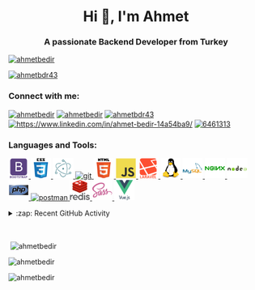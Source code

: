 <h1 align="center">Hi 👋, I'm Ahmet</h1>
<h3 align="center">A passionate Backend Developer from Turkey</h3>

<p align="left"> <a href="https://github.com/ryo-ma/github-profile-trophy"><img src="https://github-profile-trophy.vercel.app/?username=ahmetbedir" alt="ahmetbedir" /></a> </p>

<p align="left"> <a href="https://twitter.com/ahmetbdr43" target="blank"><img src="https://img.shields.io/twitter/follow/ahmetbdr43?logo=twitter&style=for-the-badge" alt="ahmetbdr43" /></a> </p>

<h3 align="left">Connect with me:</h3>
<p align="left">
<a href="https://codepen.io/ahmetbedir" target="blank"><img align="center" src="https://raw.githubusercontent.com/rahuldkjain/github-profile-readme-generator/master/src/images/icons/Social/codepen.svg" alt="ahmetbedir" height="30" width="40" /></a>
<a href="https://dev.to/ahmetbedir" target="blank"><img align="center" src="https://cdn.jsdelivr.net/npm/simple-icons@3.0.1/icons/dev-dot-to.svg" alt="ahmetbedir" height="30" width="40" /></a>
<a href="https://twitter.com/ahmetbdr43" target="blank"><img align="center" src="https://raw.githubusercontent.com/rahuldkjain/github-profile-readme-generator/master/src/images/icons/Social/twitter.svg" alt="ahmetbdr43" height="30" width="40" /></a>
<a href="https://linkedin.com/in/https://www.linkedin.com/in/ahmet-bedir-14a54ba9/" target="blank"><img align="center" src="https://raw.githubusercontent.com/rahuldkjain/github-profile-readme-generator/master/src/images/icons/Social/linked-in-alt.svg" alt="https://www.linkedin.com/in/ahmet-bedir-14a54ba9/" height="30" width="40" /></a>
<a href="https://stackoverflow.com/users/6461313" target="blank"><img align="center" src="https://raw.githubusercontent.com/rahuldkjain/github-profile-readme-generator/master/src/images/icons/Social/stack-overflow.svg" alt="6461313" height="30" width="40" /></a>
</p>

<h3 align="left">Languages and Tools:</h3>
<p align="left"> <a href="https://getbootstrap.com" target="_blank"> <img src="https://raw.githubusercontent.com/devicons/devicon/master/icons/bootstrap/bootstrap-plain-wordmark.svg" alt="bootstrap" width="40" height="40"/> </a> <a href="https://www.w3schools.com/css/" target="_blank"> <img src="https://raw.githubusercontent.com/devicons/devicon/master/icons/css3/css3-original-wordmark.svg" alt="css3" width="40" height="40"/> </a> <a href="https://www.electronjs.org" target="_blank"> <img src="https://raw.githubusercontent.com/devicons/devicon/master/icons/electron/electron-original.svg" alt="electron" width="40" height="40"/> </a> <a href="https://git-scm.com/" target="_blank"> <img src="https://www.vectorlogo.zone/logos/git-scm/git-scm-icon.svg" alt="git" width="40" height="40"/> </a> <a href="https://www.w3.org/html/" target="_blank"> <img src="https://raw.githubusercontent.com/devicons/devicon/master/icons/html5/html5-original-wordmark.svg" alt="html5" width="40" height="40"/> </a> <a href="https://developer.mozilla.org/en-US/docs/Web/JavaScript" target="_blank"> <img src="https://raw.githubusercontent.com/devicons/devicon/master/icons/javascript/javascript-original.svg" alt="javascript" width="40" height="40"/> </a> <a href="https://laravel.com/" target="_blank"> <img src="https://raw.githubusercontent.com/devicons/devicon/master/icons/laravel/laravel-plain-wordmark.svg" alt="laravel" width="40" height="40"/> </a> <a href="https://www.linux.org/" target="_blank"> <img src="https://raw.githubusercontent.com/devicons/devicon/master/icons/linux/linux-original.svg" alt="linux" width="40" height="40"/> </a> <a href="https://www.mysql.com/" target="_blank"> <img src="https://raw.githubusercontent.com/devicons/devicon/master/icons/mysql/mysql-original-wordmark.svg" alt="mysql" width="40" height="40"/> </a> <a href="https://www.nginx.com" target="_blank"> <img src="https://raw.githubusercontent.com/devicons/devicon/master/icons/nginx/nginx-original.svg" alt="nginx" width="40" height="40"/> </a> <a href="https://nodejs.org" target="_blank"> <img src="https://raw.githubusercontent.com/devicons/devicon/master/icons/nodejs/nodejs-original-wordmark.svg" alt="nodejs" width="40" height="40"/> </a> <a href="https://www.php.net" target="_blank"> <img src="https://raw.githubusercontent.com/devicons/devicon/master/icons/php/php-original.svg" alt="php" width="40" height="40"/> </a> <a href="https://postman.com" target="_blank"> <img src="https://www.vectorlogo.zone/logos/getpostman/getpostman-icon.svg" alt="postman" width="40" height="40"/> </a> <a href="https://redis.io" target="_blank"> <img src="https://raw.githubusercontent.com/devicons/devicon/master/icons/redis/redis-original-wordmark.svg" alt="redis" width="40" height="40"/> </a> <a href="https://sass-lang.com" target="_blank"> <img src="https://raw.githubusercontent.com/devicons/devicon/master/icons/sass/sass-original.svg" alt="sass" width="40" height="40"/> </a> <a href="https://vuejs.org/" target="_blank"> <img src="https://raw.githubusercontent.com/devicons/devicon/master/icons/vuejs/vuejs-original-wordmark.svg" alt="vuejs" width="40" height="40"/> </a> </p>


<details>
  <summary>:zap: Recent GitHub Activity</summary>
  
<!--START_SECTION:activity-->
1. 💪 Opened PR [#17](https://github.com/optimistdigital/nova-simple-repeatable/pull/17) in [optimistdigital/nova-simple-repeatable](https://github.com/optimistdigital/nova-simple-repeatable)
<!--END_SECTION:activity-->

</details>

</br>
</br>

<p>&nbsp;<img src="https://github-readme-stats.vercel.app/api?username=ahmetbedir&show_icons=true&locale=en&boder=false" alt="ahmetbedir" /></p>
<p><img src="https://github-readme-streak-stats.herokuapp.com/?user=ahmetbedir&" alt="ahmetbedir" /></p>
<p><img src="https://github-readme-stats.vercel.app/api/top-langs?username=ahmetbedir&show_icons=true&locale=en&layout=compact" alt="ahmetbedir" /></p>
